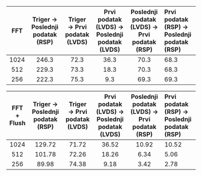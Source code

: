 
|  FFT  | Triger → Poslednji podatak (RSP) | Triger → Prvi podatak (LVDS) | Prvi podatak (LVDS) → Poslednji podatak (LVDS) | Poslednji podatak (LVDS) → Prvi podatak (RSP) | Prvi podatak (RSP) → Poslednji podatak (RSP) |
| :---: | :------------------------------: | :--------------------------: | :--------------------------------------------: | :-------------------------------------------: | :------------------------------------------- |
| 1024  |              246.3               |             72.3             |                      36.3                      |                     70.3                      | 68.3                                         |
|  512  |              229.3               |             73.3             |                      18.3                      |                     70.3                      | 68.3                                         |
|  256  |              222.3               |             75.3             |                      9.3                       |                     69.3                      | 69.3                                         |


| FFT + Flush | Triger → Poslednji podatak (RSP) | Triger → Prvi podatak (LVDS) | Prvi podatak (LVDS) → Poslednji podatak (LVDS) | Poslednji podatak (LVDS) → Prvi podatak (RSP) | Prvi podatak (RSP) → Poslednji podatak (RSP) |
| :---------: | :------------------------------: | :--------------------------: | :--------------------------------------------: | :-------------------------------------------: | :------------------------------------------- |
|    1024     |              129.72              |            71.72             |                     36.52                      |                     10.92                     | 10.52                                        |
|     512     |              101.78              |            72.26             |                     18.26                      |                     6.34                      | 5.06                                         |
|     256     |              89.98               |            74.38             |                      9.18                      |                     3.42                      | 2.78                                         |
